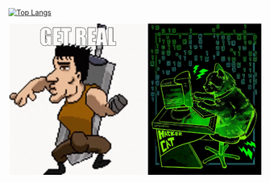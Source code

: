 [![Top Langs](https://github-readme-stats.vercel.app/api/top-langs/?username=AlanAcosta460&langs_count=9&theme=aura&hide=papyrus,tex,html,css,jupyter-notebook&layout=donut)](https://github.com/anuraghazra/github-readme-stats)

<div align="center">
  <img src="get-real.gif" alt="animated" height='300'/>
  <img src="hackerCat.jpg" alt="image" height="300"/>
</div>
